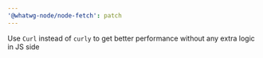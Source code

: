 ```yaml
---
'@whatwg-node/node-fetch': patch
---
```


Use `Curl` instead of `curly` to get better performance without any extra logic in JS side
